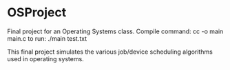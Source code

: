 # OSProject
Final project for an Operating Systems class. 
Compile command: cc -o main main.c
to run: ./main test.txt

This final project simulates the various job/device scheduling algorithms used in operating systems.
